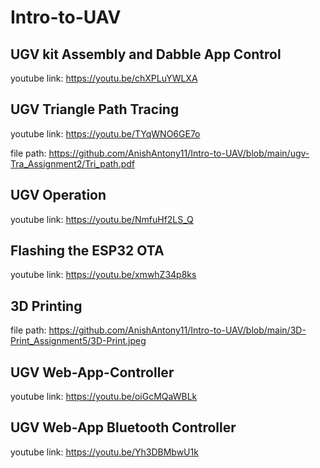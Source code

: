 # Intro-to-UAV 
## UGV kit Assembly and Dabble App Control

youtube link: https://youtu.be/chXPLuYWLXA

## UGV Triangle Path Tracing

youtube link: https://youtu.be/TYqWNO6GE7o

file path: https://github.com/AnishAntony11/Intro-to-UAV/blob/main/ugv-Tra_Assignment2/Tri_path.pdf

## UGV Operation

youtube link: https://youtu.be/NmfuHf2LS_Q

## Flashing the ESP32 OTA

youtube link: https://youtu.be/xmwhZ34p8ks

## 3D Printing

file path: https://github.com/AnishAntony11/Intro-to-UAV/blob/main/3D-Print_Assignment5/3D-Print.jpeg

## UGV Web-App-Controller

youtube link: https://youtu.be/oiGcMQaWBLk
## UGV Web-App Bluetooth Controller

youtube link: https://youtu.be/Yh3DBMbwU1k
